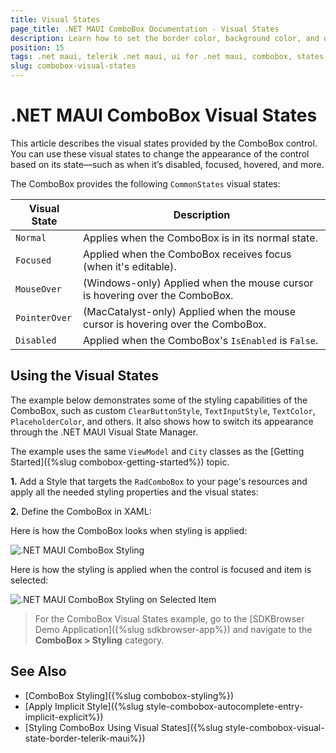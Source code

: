 ```yaml
---
title: Visual States
page_title: .NET MAUI ComboBox Documentation - Visual States
description: Learn how to set the border color, background color, and other visual states for the Telerik UI for .NET MAUI ComboBox control.
position: 15
tags: .net maui, telerik .net maui, ui for .net maui, combobox, states, microsoft .net maui
slug: combobox-visual-states
---
```


# .NET MAUI ComboBox Visual States

This article describes the visual states provided by the ComboBox control. You can use these visual states to change the appearance of the control based on its state—such as when it’s disabled, focused, hovered, and more.

The ComboBox provides the following `CommonStates` visual states:

| Visual State | Description |
| ------------- | --------------- |
| `Normal` | Applies when the ComboBox is in its normal state. |
| `Focused` | Applied when the ComboBox receives focus (when it's editable). |
| `MouseOver` | (Windows-only) Applied when the mouse cursor is hovering over the ComboBox. |
| `PointerOver` | (MacCatalyst-only) Applied when the mouse cursor is hovering over the ComboBox. |
| `Disabled` | Applied when the ComboBox's `IsEnabled` is `False`. |

## Using the Visual States

The example below demonstrates some of the styling capabilities of the ComboBox, such as custom `ClearButtonStyle`, `TextInputStyle`, `TextColor`, `PlaceholderColor`, and others. It also shows how to switch its appearance through the .NET MAUI Visual State Manager.

The example uses the same `ViewModel` and `City` classes as the [Getting Started]({%slug combobox-getting-started%}) topic.

**1.** Add a Style that targets the `RadComboBox` to your page's resources and apply all the needed styling properties and the visual states:

<snippet id='combobox-custom-styles' />

**2.** Define the ComboBox in XAML:

<snippet id='combobox-styling-xaml'/>

Here is how the ComboBox looks when styling is applied:

![.NET MAUI ComboBox Styling](images/combobox-styling.png)

Here is how the styling is applied when the control is focused and item is selected:

![.NET MAUI ComboBox Styling on Selected Item](images/combobox-styling-focused.png)

> For the ComboBox Visual States example, go to the [SDKBrowser Demo Application]({%slug sdkbrowser-app%}) and navigate to the **ComboBox > Styling** category.

## See Also

- [ComboBox Styling]({%slug combobox-styling%})
- [Apply Implicit Style]({%slug style-combobox-autocomplete-entry-implicit-explicit%})
- [Styling ComboBox Using Visual States]({%slug style-combobox-visual-state-border-telerik-maui%})
